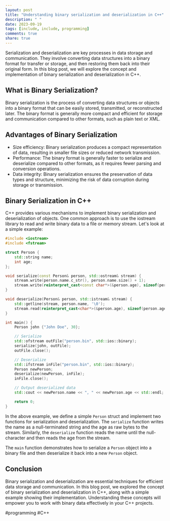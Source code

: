 ```yaml
---
layout: post
title: "Understanding binary serialization and deserialization in C++"
description: " "
date: 2023-09-19
tags: [include, include, programming]
comments: true
share: true
---
```


Serialization and deserialization are key processes in data storage and communication. They involve converting data structures into a binary format for transfer or storage, and then restoring them back into their original form. In this blog post, we will explore the concept and implementation of binary serialization and deserialization in C++.

## What is Binary Serialization?

Binary serialization is the process of converting data structures or objects into a binary format that can be easily stored, transmitted, or reconstructed later. The binary format is generally more compact and efficient for storage and communication compared to other formats, such as plain text or XML.

## Advantages of Binary Serialization

- Size efficiency: Binary serialization produces a compact representation of data, resulting in smaller file sizes or reduced network transmission.
- Performance: The binary format is generally faster to serialize and deserialize compared to other formats, as it requires fewer parsing and conversion operations.
- Data integrity: Binary serialization ensures the preservation of data types and structure, minimizing the risk of data corruption during storage or transmission.

## Binary Serialization in C++

C++ provides various mechanisms to implement binary serialization and deserialization of objects. One common approach is to use the iostream library to read and write binary data to a file or memory stream. Let's look at a simple example:

```cpp
#include <iostream>
#include <fstream>

struct Person {
    std::string name;
    int age;
};

void serialize(const Person& person, std::ostream& stream) {
    stream.write(person.name.c_str(), person.name.size() + 1);
    stream.write(reinterpret_cast<const char*>(&person.age), sizeof(person.age));
}

void deserialize(Person& person, std::istream& stream) {
    std::getline(stream, person.name, '\0');
    stream.read(reinterpret_cast<char*>(&person.age), sizeof(person.age));
}

int main() {
    Person john {"John Doe", 30};

    // Serialize
    std::ofstream outFile("person.bin", std::ios::binary);
    serialize(john, outFile);
    outFile.close();

    // Deserialize
    std::ifstream inFile("person.bin", std::ios::binary);
    Person newPerson;
    deserialize(newPerson, inFile);
    inFile.close();

    // Output deserialized data
    std::cout << newPerson.name << ", " << newPerson.age << std::endl;

    return 0;
}
```

In the above example, we define a simple `Person` struct and implement two functions for serialization and deserialization. The `serialize` function writes the name as a null-terminated string and the age as raw bytes to the stream. Similarly, the `deserialize` function reads the name until the null-character and then reads the age from the stream.

The `main` function demonstrates how to serialize a `Person` object into a binary file and then deserialize it back into a new `Person` object.

## Conclusion

Binary serialization and deserialization are essential techniques for efficient data storage and communication. In this blog post, we explored the concept of binary serialization and deserialization in C++, along with a simple example showing their implementation. Understanding these concepts will empower you to work with binary data effectively in your C++ projects.

#programming #C++